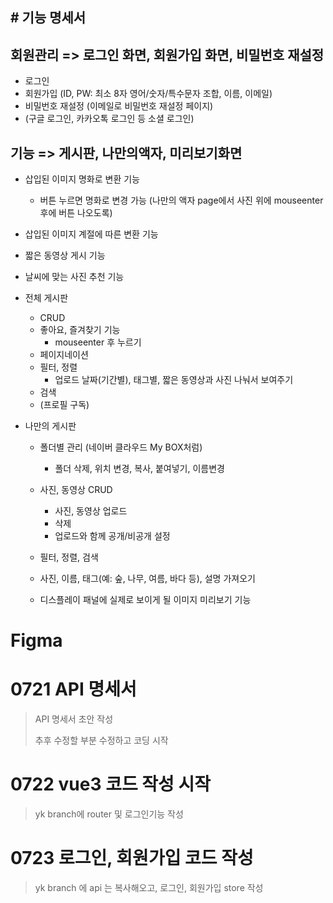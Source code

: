 ## # 기능 명세서



## 회원관리 => 로그인 화면, 회원가입 화면, 비밀번호 재설정



- 로그인
- 회원가입 (ID, PW: 최소 8자 영어/숫자/특수문자 조합, 이름, 이메일)
- 비밀번호 재설정 (이메일로 비밀번호 재설정 페이지)
- (구글 로그인, 카카오톡 로그인 등 소셜 로그인)





## 기능 => 게시판, 나만의액자, 미리보기화면

- 삽입된 이미지 명화로 변환 기능 

  - 버튼 누르면 명화로 변경 가능 (나만의 액자 page에서 사진 위에 mouseenter 후에 버튼 나오도록)

- 삽입된 이미지 계절에 따른 변환 기능

- 짧은 동영상 게시 기능

- 날씨에 맞는 사진 추천 기능

- 전체 게시판

  - CRUD
  - 좋아요, 즐겨찾기 기능
    - mouseenter 후 누르기
  - 페이지네이션
  - 필터, 정렬
    - 업로드 날짜(기간별), 태그별,  짧은 동영상과 사진 나눠서 보여주기
  - 검색
  - (프로필 구독)

- 나만의 게시판

  - 폴더별 관리 (네이버 클라우드 My BOX처럼)

    - 폴더 삭제, 위치 변경, 복사, 붙여넣기, 이름변경

  - 사진, 동영상 CRUD

    - 사진, 동영상 업로드
    - 삭제
    - 업로드와 함께 공개/비공개 설정

    

  - 필터, 정렬, 검색

  - 사진, 이름, 태그(예: 숲, 나무, 여름, 바다 등), 설명 가져오기

  - 디스플레이 패널에 실제로 보이게 될 이미지 미리보기 기능



# Figma 







# 0721 API 명세서

> API 명세서 초안 작성
>
> 추후 수정할 부분 수정하고 코딩 시작



# 0722 vue3 코드 작성 시작

> yk branch에 router 및 로그인기능 작성



# 0723 로그인, 회원가입 코드 작성

> yk branch 에 api 는 복사해오고, 로그인, 회원가입 store 작성